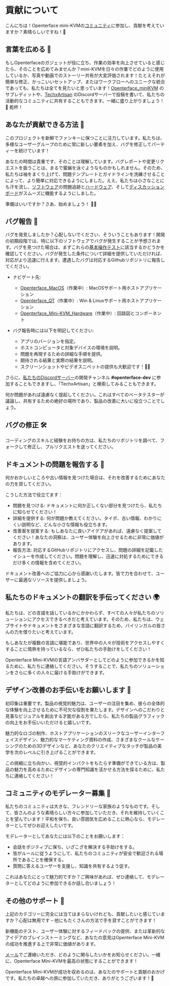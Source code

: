 # 貢献について

こんにちは！Openterface mini-KVMの[コミュニティ](/community)に参加し、貢献を考えていますか？素晴らしいですね！🧡

## 言葉を広める 📢

もしOpenterfaceのガジェットが役に立ち、作業の効率を向上させていると感じたら、そのことを広めてみませんか？mini-KVMを日々の作業でどのように使用しているか、写真や動画でのストーリー共有が大変評価されます！たとえそれが簡単な修正、かっこいいセットアップ、またはワークフローへのユニークな統合であっても、私たちは全てを見たいと思っています！[Openterface_miniKVM](https://www.reddit.com/r/Openterface_miniKVM/) のサブレディットや、[TechxArtisan](https://discord.gg/sFTJD6a3R8) のDiscordサーバーで投稿を書いて、私たちの活動的なコミュニティに共有することもできます。一緒に盛り上がりましょう！🚀 乾杯！

## あなたが貢献できる方法 🌟

このプロジェクトを新鮮でファンキーに保つことに注力しています。私たちは、多様なユーザーグループのために常に新しい要素を加え、バグを修正してパーティーを続けています！

あなたの時間は貴重です、そのことは理解しています。バグレポートや変更リクエストを扱うことは、まるで蜜蝋を泳ぐようなものかもしれません。そのため、私たちは袖をまくり上げて、問題テンプレートとガイドラインを洗練させることによって、より簡単に対応できるようにしました。ええ、私たちは小さなことにも汗を流し、[ソフトウェア](/quick-start/#install-host-application)の問題追跡と[ハードウェア](https://github.com/TechxArtisanStudio/Openterface_Mini-KVM_Hardware)、そして[ディスカッションボード](https://github.com/TechxArtisanStudio/Openterface/discussions)がスムーズに機能するようにしました。

準備はいいですか？さあ、始めましょう！ 🏊‍♂️

## バグ報告 🐛

バグを発見しましたか？心配しないでください、そういうこともあります！開発の初期段階では、特に以下のソフトウェアでバグが発生することが予想されます。バグを見つけた場合は、まずこれらの[基本操作テスト](/basic-testing)に該当するかどうかを確認してください。バグが発生した条件について詳細を提供していただければ、対応がより迅速に行えます。遭遇したバグは対応するGithubリポジトリに報告してください。

- ナビゲート先:
    - [Openterface_MacOS](https://github.com/TechxArtisanStudio/Openterface_MacOS)（作業中）: MacOSサポート用ホストアプリケーション
    - [Openterface_QT](https://github.com/TechxArtisanStudio/Openterface_QT)（作業中）: Win & Linuxサポート用ホストアプリケーション
    - [Openterface_Mini-KVM_Hardware](https://github.com/TechxArtisanStudio/Openterface_Mini-KVM_Hardware)（作業中）: 回路図とコンポーネント

- バグ報告時には以下を明記してください:
    - アプリのバージョンを指定。
    - ホストコンピュータと対象デバイスの環境を説明。
    - 問題を再現するための詳細な手順を提供。
    - 期待される結果と実際の結果を説明。
    - スクリーンショットやビデオスニペットの提供も大歓迎です！📸🎥

さらに、[私たちのDiscordサーバー](https://discord.gg/sFCXHrpDcc)の開発チャンネル **#openterface-dev** に参加することもできますし、「TechxArtisan」と検索してみることもできます。

何か問題があれば遠慮なく提起してください。これはすべてのベータテスターが議論し、共有するための絶好の場所であり、製品の改善に大いに役立つことでしょう。

## バグの修正 🛠️
コーディングのスキルと経験をお持ちの方は、私たちのリポジトリを調べて、フォークして修正し、プルリクエストを送ってください。

## ドキュメントの問題を報告する 📝

何かおかしいところや古い情報を見つけた場合は、それを改善するためにあなたの力を貸してください。

こうした方法で役立てます：

- 問題を見つける: ドキュメントに何か正しくない部分を見つけたら、私たちに知らせてください！
- 詳細を提供する: 何が問題か教えてください。タイポ、古い情報、わかりにくい説明など、どんな小さな情報も役立ちます。
- 改善案を提案する: もしあなたに良いアイデアがあれば、遠慮なく提案してください！あなたの洞察は、ユーザー体験を向上させるために非常に価値があります。
- 報告方法: 対応するGitHubリポジトリにアクセスし、問題の詳細を記載したイシューを作成してください。問題を理解し、迅速に対処するためにできるだけ多くの情報を含めてください。

ドキュメント改善へのご協力に心から感謝いたします。皆で力を合わせて、ユーザーに最適なリソースを提供しましょう。

## 私たちのドキュメントの翻訳を手伝ってください 🌍

私たちは、どの言語を話しているかにかかわらず、すべての人々が私たちのソリューションにアクセスできるべきだと考えています。そのため、私たちは、ウェブサイトやドキュメントをさまざまな言語に翻訳するため、バイリンガルの皆さんの力を借りたいと考えています。

もしあなたが複数の言語に堪能であり、世界中の人々が技術をアクセスしやすくすることに情熱を持っているなら、ぜひ私たちの手助けをしてください！

Openterface Mini-KVMの言語アンバサダーとしてどのように参加できるかを知るために、私たちに連絡してください。そうすることで、私たちのソリューションをさらに多くの人々に届ける手助けができます。

## デザイン改善のお手伝いをお願いします 🎨
初印象は重要です。製品の視覚的魅力は、ユーザーの注目を集め、彼らの全体的な体験を向上させるために不可欠な役割を果たします。デザインへのこだわりと見事なビジュアルを創出する才能がある方でしたら、私たちの製品グラフィックの向上をお手伝いいただけると嬉しいです。

魅力的なロゴの制作、ホストアプリケーションのスリークなユーザーインターフェイスデザイン、魅力的なマーケティング資料の作成、さまざまなクールなケーシングのための3Dデザインなど、あなたのクリエイティブなタッチが製品の美学を次のレベルに引き上げることができます。

この挑戦に立ち向かい、視覚的インパクトをもたらす準備ができている方は、製品の魅力を高めるためにデザインの専門知識を活かせる方法を探るために、私たちに連絡してください！

## コミュニティのモデレーター募集 🤝

私たちのコミュニティは大きな、フレンドリーな家族のようなものです。そして、皆さんのような素晴らしい方々に参加していただき、それを維持していくことを望んでいます！平和を保ち、良い雰囲気を広めることに熱心なら、モデレーターとしてぜひお迎えしたいです。

モデレーターとしてあなたには以下のことをお願いします：

- 会話をポジティブに保ち、いざこざを解決する手助けをする。
- 皆がルールに従うようにして、私たちのコミュニティが安全で歓迎される場所であることを確保する。
- 質問に答えるユーザーを支援し、知識を共有するよう促す。

これはあなたにとって魅力的ですか？ご興味があれば、ぜひ連絡して、モデレーターとしてどのように参加できるか話し合いましょう！

## その他のサポート 🚀
上記のカテゴリーに完全には当てはまらないけれども、貢献したいと感じていますか？心配は無用です – 他にもたくさんの方法で手を貸すことができます！

新機能のテスト、ユーザー体験に対するフィードバックの提供、または革新的なアイデアのブレインストーミングなど、あなたの意見はOpenterface Mini-KVMの成功を推進する上で非常に価値があります。

[メール](mailto:info@techxartisan.com)でご連絡いただき、どのように関与したいかをお知らせください。一緒に、Openterface Mini-KVMを最高の状態にすることができます！

Openterface Mini-KVMが成功を収めるのは、あなたのサポートと貢献のおかげです。私たちの卓越への旅に参加していただき、ありがとうございます！🚀